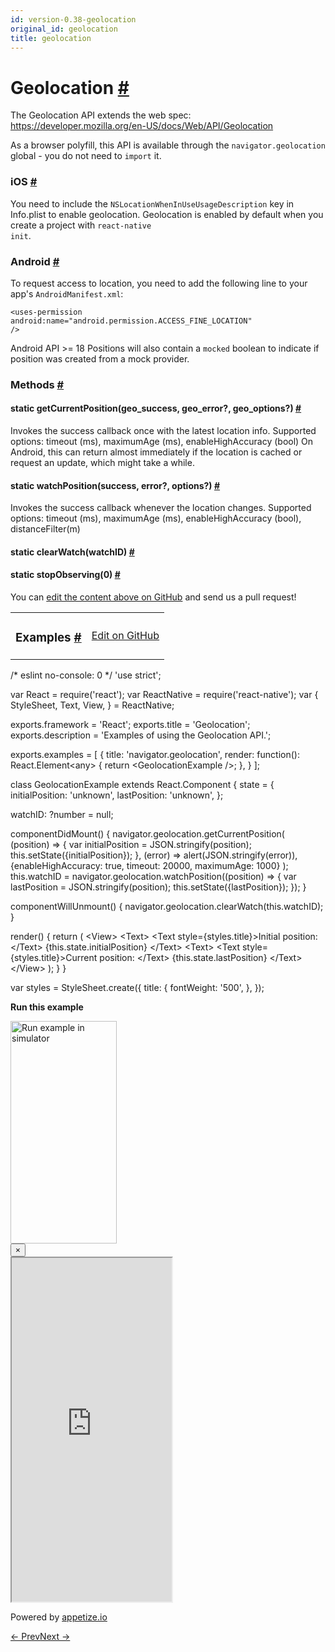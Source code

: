 ```yaml
---
id: version-0.38-geolocation
original_id: geolocation
title: geolocation
---
```

<a id="content"></a><h1><a class="anchor" name="geolocation"></a>Geolocation <a class="hash-link" href="docs/geolocation.html#geolocation">#</a></h1><div><div><p>The Geolocation API extends the web spec:
<a href="https://developer.mozilla.org/en-US/docs/Web/API/Geolocation">https://developer.mozilla.org/en-US/docs/Web/API/Geolocation</a></p><p>As a browser polyfill, this API is available through the <code>navigator.geolocation</code>
global - you do not need to <code>import</code> it.</p><h3><a class="anchor" name="ios"></a>iOS <a class="hash-link" href="docs/geolocation.html#ios">#</a></h3><p>You need to include the <code>NSLocationWhenInUseUsageDescription</code> key
in Info.plist to enable geolocation. Geolocation is enabled by default
when you create a project with <code>react-native init</code>.</p><h3><a class="anchor" name="android"></a>Android <a class="hash-link" href="docs/geolocation.html#android">#</a></h3><p>To request access to location, you need to add the following line to your
app's <code>AndroidManifest.xml</code>:</p><p><code>&lt;uses-permission android:name="android.permission.ACCESS_FINE_LOCATION" /&gt;</code></p><p>Android API &gt;= 18 Positions will also contain a <code>mocked</code> boolean to indicate if position
was created from a mock provider.</p></div><span><h3><a class="anchor" name="methods"></a>Methods <a class="hash-link" href="docs/geolocation.html#methods">#</a></h3><div class="props"><div class="prop"><h4 class="methodTitle"><a class="anchor" name="getcurrentposition"></a><span class="methodType">static </span>getCurrentPosition<span class="methodType">(geo_success, geo_error?, geo_options?)</span> <a class="hash-link" href="docs/geolocation.html#getcurrentposition">#</a></h4><div><p>Invokes the success callback once with the latest location info.  Supported
options: timeout (ms), maximumAge (ms), enableHighAccuracy (bool)
On Android, this can return almost immediately if the location is cached or
request an update, which might take a while.</p></div></div><div class="prop"><h4 class="methodTitle"><a class="anchor" name="watchposition"></a><span class="methodType">static </span>watchPosition<span class="methodType">(success, error?, options?)</span> <a class="hash-link" href="docs/geolocation.html#watchposition">#</a></h4><div><p>Invokes the success callback whenever the location changes.  Supported
options: timeout (ms), maximumAge (ms), enableHighAccuracy (bool), distanceFilter(m)</p></div></div><div class="prop"><h4 class="methodTitle"><a class="anchor" name="clearwatch"></a><span class="methodType">static </span>clearWatch<span class="methodType">(watchID)</span> <a class="hash-link" href="docs/geolocation.html#clearwatch">#</a></h4></div><div class="prop"><h4 class="methodTitle"><a class="anchor" name="stopobserving"></a><span class="methodType">static </span>stopObserving<span class="methodType">(0)</span> <a class="hash-link" href="docs/geolocation.html#stopobserving">#</a></h4></div></div></span></div><p class="edit-page-block">You can <a target="_blank" href="https://github.com/facebook/react-native/blob/master/Libraries/Geolocation/Geolocation.js">edit the content above on GitHub</a> and send us a pull request!</p><div><div><table width="100%"><tbody><tr><td><h3><a class="anchor" name="examples"></a>Examples <a class="hash-link" href="docs/geolocation.html#examples">#</a></h3></td><td style="text-align:right;"><a target="_blank" href="https://github.com/facebook/react-native/blob/master/Examples/UIExplorer/js/GeolocationExample.js">Edit on GitHub</a></td></tr></tbody></table><div class="example-container"><div class="prism language-javascript"><span class="token comment" spellcheck="true">/* eslint no-console: 0 */</span>
<span class="token string">'use strict'</span><span class="token punctuation">;</span>


<span class="token keyword">var</span> React <span class="token operator">=</span> <span class="token function">require<span class="token punctuation">(</span></span><span class="token string">'react'</span><span class="token punctuation">)</span><span class="token punctuation">;</span>
<span class="token keyword">var</span> ReactNative <span class="token operator">=</span> <span class="token function">require<span class="token punctuation">(</span></span><span class="token string">'react-native'</span><span class="token punctuation">)</span><span class="token punctuation">;</span>
<span class="token keyword">var</span> <span class="token punctuation">{</span>
  StyleSheet<span class="token punctuation">,</span>
  Text<span class="token punctuation">,</span>
  View<span class="token punctuation">,</span>
<span class="token punctuation">}</span> <span class="token operator">=</span> ReactNative<span class="token punctuation">;</span>

exports<span class="token punctuation">.</span>framework <span class="token operator">=</span> <span class="token string">'React'</span><span class="token punctuation">;</span>
exports<span class="token punctuation">.</span>title <span class="token operator">=</span> <span class="token string">'Geolocation'</span><span class="token punctuation">;</span>
exports<span class="token punctuation">.</span>description <span class="token operator">=</span> <span class="token string">'Examples of using the Geolocation API.'</span><span class="token punctuation">;</span>

exports<span class="token punctuation">.</span>examples <span class="token operator">=</span> <span class="token punctuation">[</span>
  <span class="token punctuation">{</span>
    title<span class="token punctuation">:</span> <span class="token string">'navigator.geolocation'</span><span class="token punctuation">,</span>
    render<span class="token punctuation">:</span> <span class="token keyword">function</span><span class="token punctuation">(</span><span class="token punctuation">)</span><span class="token punctuation">:</span> React<span class="token punctuation">.</span>Element&lt;any<span class="token operator">&gt;</span> <span class="token punctuation">{</span>
      <span class="token keyword">return</span> &lt;GeolocationExample <span class="token operator">/</span><span class="token operator">&gt;</span><span class="token punctuation">;</span>
    <span class="token punctuation">}</span><span class="token punctuation">,</span>
  <span class="token punctuation">}</span>
<span class="token punctuation">]</span><span class="token punctuation">;</span>

class <span class="token class-name">GeolocationExample</span> extends <span class="token class-name">React<span class="token punctuation">.</span>Component</span> <span class="token punctuation">{</span>
  state <span class="token operator">=</span> <span class="token punctuation">{</span>
    initialPosition<span class="token punctuation">:</span> <span class="token string">'unknown'</span><span class="token punctuation">,</span>
    lastPosition<span class="token punctuation">:</span> <span class="token string">'unknown'</span><span class="token punctuation">,</span>
  <span class="token punctuation">}</span><span class="token punctuation">;</span>

  watchID<span class="token punctuation">:</span> <span class="token operator">?</span>number <span class="token operator">=</span> <span class="token keyword">null</span><span class="token punctuation">;</span>

  <span class="token function">componentDidMount<span class="token punctuation">(</span></span><span class="token punctuation">)</span> <span class="token punctuation">{</span>
    navigator<span class="token punctuation">.</span>geolocation<span class="token punctuation">.</span><span class="token function">getCurrentPosition<span class="token punctuation">(</span></span>
      <span class="token punctuation">(</span>position<span class="token punctuation">)</span> <span class="token operator">=</span><span class="token operator">&gt;</span> <span class="token punctuation">{</span>
        <span class="token keyword">var</span> initialPosition <span class="token operator">=</span> JSON<span class="token punctuation">.</span><span class="token function">stringify<span class="token punctuation">(</span></span>position<span class="token punctuation">)</span><span class="token punctuation">;</span>
        <span class="token keyword">this</span><span class="token punctuation">.</span><span class="token function">setState<span class="token punctuation">(</span></span><span class="token punctuation">{</span>initialPosition<span class="token punctuation">}</span><span class="token punctuation">)</span><span class="token punctuation">;</span>
      <span class="token punctuation">}</span><span class="token punctuation">,</span>
      <span class="token punctuation">(</span>error<span class="token punctuation">)</span> <span class="token operator">=</span><span class="token operator">&gt;</span> <span class="token function">alert<span class="token punctuation">(</span></span>JSON<span class="token punctuation">.</span><span class="token function">stringify<span class="token punctuation">(</span></span>error<span class="token punctuation">)</span><span class="token punctuation">)</span><span class="token punctuation">,</span>
      <span class="token punctuation">{</span>enableHighAccuracy<span class="token punctuation">:</span> <span class="token boolean">true</span><span class="token punctuation">,</span> timeout<span class="token punctuation">:</span> <span class="token number">20000</span><span class="token punctuation">,</span> maximumAge<span class="token punctuation">:</span> <span class="token number">1000</span><span class="token punctuation">}</span>
    <span class="token punctuation">)</span><span class="token punctuation">;</span>
    <span class="token keyword">this</span><span class="token punctuation">.</span>watchID <span class="token operator">=</span> navigator<span class="token punctuation">.</span>geolocation<span class="token punctuation">.</span><span class="token function">watchPosition<span class="token punctuation">(</span></span><span class="token punctuation">(</span>position<span class="token punctuation">)</span> <span class="token operator">=</span><span class="token operator">&gt;</span> <span class="token punctuation">{</span>
      <span class="token keyword">var</span> lastPosition <span class="token operator">=</span> JSON<span class="token punctuation">.</span><span class="token function">stringify<span class="token punctuation">(</span></span>position<span class="token punctuation">)</span><span class="token punctuation">;</span>
      <span class="token keyword">this</span><span class="token punctuation">.</span><span class="token function">setState<span class="token punctuation">(</span></span><span class="token punctuation">{</span>lastPosition<span class="token punctuation">}</span><span class="token punctuation">)</span><span class="token punctuation">;</span>
    <span class="token punctuation">}</span><span class="token punctuation">)</span><span class="token punctuation">;</span>
  <span class="token punctuation">}</span>

  <span class="token function">componentWillUnmount<span class="token punctuation">(</span></span><span class="token punctuation">)</span> <span class="token punctuation">{</span>
    navigator<span class="token punctuation">.</span>geolocation<span class="token punctuation">.</span><span class="token function">clearWatch<span class="token punctuation">(</span></span><span class="token keyword">this</span><span class="token punctuation">.</span>watchID<span class="token punctuation">)</span><span class="token punctuation">;</span>
  <span class="token punctuation">}</span>

  <span class="token function">render<span class="token punctuation">(</span></span><span class="token punctuation">)</span> <span class="token punctuation">{</span>
    <span class="token keyword">return</span> <span class="token punctuation">(</span>
      &lt;View<span class="token operator">&gt;</span>
        &lt;Text<span class="token operator">&gt;</span>
          &lt;Text style<span class="token operator">=</span><span class="token punctuation">{</span>styles<span class="token punctuation">.</span>title<span class="token punctuation">}</span><span class="token operator">&gt;</span>Initial position<span class="token punctuation">:</span> &lt;<span class="token operator">/</span>Text<span class="token operator">&gt;</span>
          <span class="token punctuation">{</span><span class="token keyword">this</span><span class="token punctuation">.</span>state<span class="token punctuation">.</span>initialPosition<span class="token punctuation">}</span>
        &lt;<span class="token operator">/</span>Text<span class="token operator">&gt;</span>
        &lt;Text<span class="token operator">&gt;</span>
          &lt;Text style<span class="token operator">=</span><span class="token punctuation">{</span>styles<span class="token punctuation">.</span>title<span class="token punctuation">}</span><span class="token operator">&gt;</span>Current position<span class="token punctuation">:</span> &lt;<span class="token operator">/</span>Text<span class="token operator">&gt;</span>
          <span class="token punctuation">{</span><span class="token keyword">this</span><span class="token punctuation">.</span>state<span class="token punctuation">.</span>lastPosition<span class="token punctuation">}</span>
        &lt;<span class="token operator">/</span>Text<span class="token operator">&gt;</span>
      &lt;<span class="token operator">/</span>View<span class="token operator">&gt;</span>
    <span class="token punctuation">)</span><span class="token punctuation">;</span>
  <span class="token punctuation">}</span>
<span class="token punctuation">}</span>

<span class="token keyword">var</span> styles <span class="token operator">=</span> StyleSheet<span class="token punctuation">.</span><span class="token function">create<span class="token punctuation">(</span></span><span class="token punctuation">{</span>
  title<span class="token punctuation">:</span> <span class="token punctuation">{</span>
    fontWeight<span class="token punctuation">:</span> <span class="token string">'500'</span><span class="token punctuation">,</span>
  <span class="token punctuation">}</span><span class="token punctuation">,</span>
<span class="token punctuation">}</span><span class="token punctuation">)</span><span class="token punctuation">;</span></div><div class="embedded-simulator"><p><a class="modal-button-open"><strong>Run this example</strong></a></p><div class="modal-button-open modal-button-open-img"><img alt="Run example in simulator" width="170" height="356" src="img/uiexplorer_main_ios.png"></div><div><div class="modal"><div class="modal-content"><button class="modal-button-close">×</button><div class="center"><iframe class="simulator" src="https://appetize.io/embed/7vdfm9h3e6vuf4gfdm7r5rgc48?device=iphone6s&amp;scale=60&amp;autoplay=false&amp;orientation=portrait&amp;deviceColor=white&amp;params=%7B%22route%22%3A%22Geolocation%22%7D" width="256" height="550" scrolling="no"></iframe><p>Powered by <a target="_blank" href="https://appetize.io">appetize.io</a></p></div></div></div><div class="modal-backdrop"></div></div></div></div></div></div><div class="docs-prevnext"><a class="docs-prev" href="docs/easing.html#content">← Prev</a><a class="docs-next" href="docs/imageeditor.html#content">Next →</a></div>